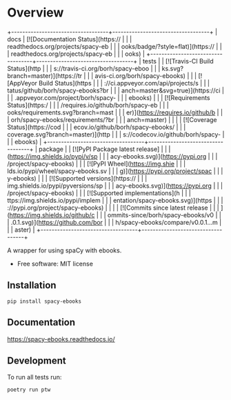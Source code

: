 Overview
========

+-----------------------------------+-----------------------------------+
| docs                              | [![Documentation Status](https:// |
|                                   | readthedocs.org/projects/spacy-eb |
|                                   | ooks/badge/?style=flat)](https:// |
|                                   | readthedocs.org/projects/spacy-eb |
|                                   | ooks)                             |
+-----------------------------------+-----------------------------------+
| tests                             | | [![Travis-CI Build Status](http |
|                                   | s://travis-ci.org/borh/spacy-eboo |
|                                   | ks.svg?branch=master)](https://tr |
|                                   | avis-ci.org/borh/spacy-ebooks)    |
|                                   |   [![AppVeyor Build Status](https |
|                                   | ://ci.appveyor.com/api/projects/s |
|                                   | tatus/github/borh/spacy-ebooks?br |
|                                   | anch=master&svg=true)](https://ci |
|                                   | .appveyor.com/project/borh/spacy- |
|                                   | ebooks)                           |
|                                   |   [![Requirements Status](https:/ |
|                                   | /requires.io/github/borh/spacy-eb |
|                                   | ooks/requirements.svg?branch=mast |
|                                   | er)](https://requires.io/github/b |
|                                   | orh/spacy-ebooks/requirements/?br |
|                                   | anch=master)                      |
|                                   | | [![Coverage Status](https://cod |
|                                   | ecov.io/github/borh/spacy-ebooks/ |
|                                   | coverage.svg?branch=master)](http |
|                                   | s://codecov.io/github/borh/spacy- |
|                                   | ebooks)                           |
+-----------------------------------+-----------------------------------+
| package                           | | [![PyPI Package latest release] |
|                                   | (https://img.shields.io/pypi/v/sp |
|                                   | acy-ebooks.svg)](https://pypi.org |
|                                   | /project/spacy-ebooks)            |
|                                   |   [![PyPI Wheel](https://img.shie |
|                                   | lds.io/pypi/wheel/spacy-ebooks.sv |
|                                   | g)](https://pypi.org/project/spac |
|                                   | y-ebooks)                         |
|                                   |   [![Supported versions](https:// |
|                                   | img.shields.io/pypi/pyversions/sp |
|                                   | acy-ebooks.svg)](https://pypi.org |
|                                   | /project/spacy-ebooks)            |
|                                   |   [![Supported implementations](h |
|                                   | ttps://img.shields.io/pypi/implem |
|                                   | entation/spacy-ebooks.svg)](https |
|                                   | ://pypi.org/project/spacy-ebooks) |
|                                   | | [![Commits since latest release |
|                                   | ](https://img.shields.io/github/c |
|                                   | ommits-since/borh/spacy-ebooks/v0 |
|                                   | .0.1.svg)](https://github.com/bor |
|                                   | h/spacy-ebooks/compare/v0.0.1...m |
|                                   | aster)                            |
+-----------------------------------+-----------------------------------+

A wrapper for using spaCy with ebooks.

-   Free software: MIT license

Installation
------------

    pip install spacy-ebooks

Documentation
-------------

<https://spacy-ebooks.readthedocs.io/>

Development
-----------

To run all tests run:

    poetry run ptw
